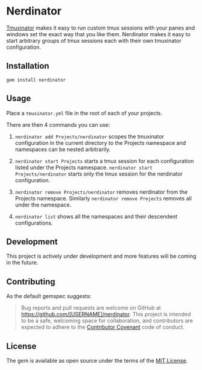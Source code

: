 # Nerdinator

[Tmuxinator](https://github.com/tmuxinator/tmuxinator) makes it easy to run custom tmux sessions with your panes and windows set the exact way that you like them. Nerdinator makes it easy to start arbitrary groups of tmux sessions each with their own tmuxinator configuration.

## Installation

`gem install nerdinator`

## Usage

Place a `tmuxinator.yml` file in the root of each of your projects.

There are then 4 commands you can use:

1. `nerdinator add Projects/nerdinator` scopes the tmuxinator configuration in the current directory to the Projects namespace and namespaces can be nested arbitrarily.

2. `nerdinator start Projects` starts a tmux session for each configuration listed under the Projects namespace. `nerdinator start Projects/nerdinator` starts only the tmux session for the nerdinator configuration.

3. `nerdinator remove Projects/nerdinator` removes nerdinator from the Projects namespace. Similarly `nerdinator remove Projects` removes all under the namespace.

4. `nerdinator list` shows all the namespaces and their descendent configurations.

## Development

This project is actively under development and more features will be coming in the future.

## Contributing

As the default gemspec suggests:

> Bug reports and pull requests are welcome on GitHub at https://github.com/[USERNAME]/nerdinator. This project is intended to be a safe, welcoming space for collaboration, and contributors are expected to adhere to the [Contributor Covenant](http://contributor-covenant.org) code of conduct.

## License

The gem is available as open source under the terms of the [MIT License](http://opensource.org/licenses/MIT).

